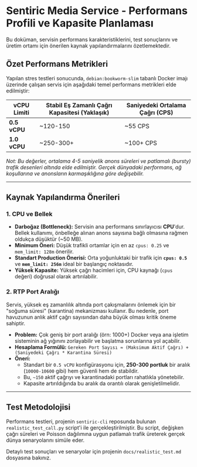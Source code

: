# Sentiric Media Service - Performans Profili ve Kapasite Planlaması

Bu doküman, servisin performans karakteristiklerini, test sonuçlarını ve üretim ortamı için önerilen kaynak yapılandırmalarını özetlemektedir.

## Özet Performans Metrikleri

Yapılan stres testleri sonucunda, `debian:bookworm-slim` tabanlı Docker imajı üzerinde çalışan servis için aşağıdaki temel performans metrikleri elde edilmiştir:

| vCPU Limiti | Stabil Eş Zamanlı Çağrı Kapasitesi (Yaklaşık) | Saniyedeki Ortalama Çağrı (CPS) |
|-------------|-----------------------------------------------|----------------------------------|
| **0.5 vCPU**| ~120-150                                      | ~55 CPS                          |
| **1.0 vCPU**| ~250-300+                                     | ~100+ CPS                        |

*Not: Bu değerler, ortalama 4-5 saniyelik anons süreleri ve patlamalı (bursty) trafik desenleri altında elde edilmiştir. Gerçek dünyadaki performans, ağ koşullarına ve anonsların karmaşıklığına göre değişebilir.*

---

## Kaynak Yapılandırma Önerileri

### 1. CPU ve Bellek

- **Darboğaz (Bottleneck):** Servisin ana performans sınırlayıcısı **CPU**'dur. Bellek kullanımı, önbelleğe alınan anons sayısına bağlı olmasına rağmen oldukça düşüktür (~50 MB).
- **Minimum Öneri:** Düşük trafikli ortamlar için en az `cpus: 0.25` ve `mem_limit: 128m` önerilir.
- **Standart Production Önerisi:** Orta yoğunluktaki bir trafik için **`cpus: 0.5`** ve **`mem_limit: 256m`** ideal bir başlangıç noktasıdır.
- **Yüksek Kapasite:** Yüksek çağrı hacimleri için, CPU kaynağı (`cpus` değeri) doğrusal olarak artırılabilir.

### 2. RTP Port Aralığı

Servis, yüksek eş zamanlılık altında port çakışmalarını önlemek için bir "soğuma süresi" (karantina) mekanizması kullanır. Bu nedenle, port havuzunun anlık aktif çağrı sayısından daha büyük olması kritik öneme sahiptir.

- **Problem:** Çok geniş bir port aralığı (örn: 1000+) Docker veya ana işletim sisteminin ağ yığınını zorlayabilir ve başlatma sorunlarına yol açabilir.
- **Hesaplama Formülü:** `Gereken Port Sayısı ≈ (Maksimum Aktif Çağrı) + (Saniyedeki Çağrı * Karantina Süresi)`
- **Öneri:**
  - Standart bir `0.5 vCPU` konfigürasyonu için, **250-300 portluk** bir aralık (`10000-10600` gibi) hem güvenli hem de stabildir.
  - Bu, `~150` aktif çağrıyı ve karantinadaki portları rahatlıkla yönetebilir.
  - Kapasite artırıldığında bu aralık da orantılı olarak genişletilmelidir.

---

## Test Metodolojisi

Performans testleri, projenin `sentiric-cli` reposunda bulunan `realistic_test_call.py` script'i ile gerçekleştirilmiştir. Bu script, değişken çağrı süreleri ve Poisson dağılımına uygun patlamalı trafik üreterek gerçek dünya senaryolarını simüle eder.

Detaylı test sonuçları ve senaryolar için projenin `docs/realistic_test.md` dosyasına bakınız.